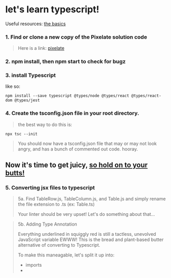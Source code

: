 # let's learn typescript!


Useful resources: 
[the basics](https://www.typescriptlang.org/docs/handbook/2/basic-types.html)



### 1. Find or clone a new copy of the Pixelate solution code

  > Here is a link: [pixelate](https://github.com/FullstackAcademy/PairExercise.Pixelate.Solution)

### 2. npm install, then npm start to check for bugz

### 3. install Typescript 

like so: 
    
    npm install --save typescript @types/node @types/react @types/react-dom @types/jest
    
### 4. Create the tsconfig.json file in your root directory. 
    
  > the best way to do this is: 
        
    npx tsc --init
    
  > You should now have a tsconfig.json file that may or may not look angry, and has a bunch of commented out code. hooray.
    
 ## Now it's time to get juicy, [so hold on to your butts!](https://www.youtube.com/watch?v=HKK4KmDlj8U)
 
### 5. Converting jsx files to typescript

  > 5a. Find TableRow.js, TableColumn.js, and Table.js and simply rename the file extension to .ts (ex: Table.ts)
  > 
  > Your linter should be very upset! Let's do something about that...


  > 5b. Adding Type Annotation
  > 
  > Everything underlined in squiggly red is still a tactless, unevolved JavaScript variable EWWW!
  > This is the bread and plant-based butter alternative of converting to Typescript. 
  >     
  > To make this maneagable, let's split it up into: 
  >   - imports
  >   - 


 
    
    
    

